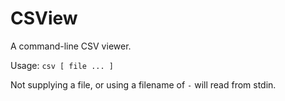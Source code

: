 # CSView

A command-line CSV viewer.

Usage: `csv [ file ... ]`

Not supplying a file, or using a filename of `-` will read from stdin.
